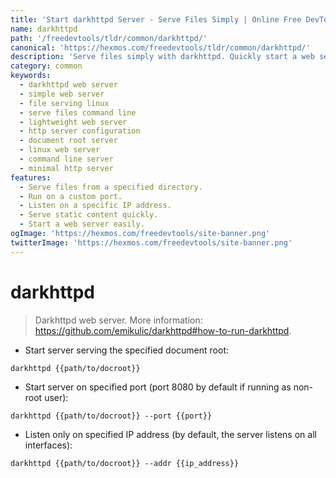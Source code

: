 ```yaml
---
title: 'Start darkhttpd Server - Serve Files Simply | Online Free DevTools by Hexmos'
name: darkhttpd
path: '/freedevtools/tldr/common/darkhttpd/'
canonical: 'https://hexmos.com/freedevtools/tldr/common/darkhttpd/'
description: 'Serve files simply with darkhttpd. Quickly start a web server and share your documents and resources. Free online tool, no registration required.'
category: common
keywords:
  - darkhttpd web server
  - simple web server
  - file serving linux
  - serve files command line
  - lightweight web server
  - http server configuration
  - document root server
  - linux web server
  - command line server
  - minimal http server
features:
  - Serve files from a specified directory.
  - Run on a custom port.
  - Listen on a specific IP address.
  - Serve static content quickly.
  - Start a web server easily.
ogImage: 'https://hexmos.com/freedevtools/site-banner.png'
twitterImage: 'https://hexmos.com/freedevtools/site-banner.png'
---
```


# darkhttpd

> Darkhttpd web server.
> More information: <https://github.com/emikulic/darkhttpd#how-to-run-darkhttpd>.

- Start server serving the specified document root:

`darkhttpd {{path/to/docroot}}`

- Start server on specified port (port 8080 by default if running as non-root user):

`darkhttpd {{path/to/docroot}} --port {{port}}`

- Listen only on specified IP address (by default, the server listens on all interfaces):

`darkhttpd {{path/to/docroot}} --addr {{ip_address}}`
